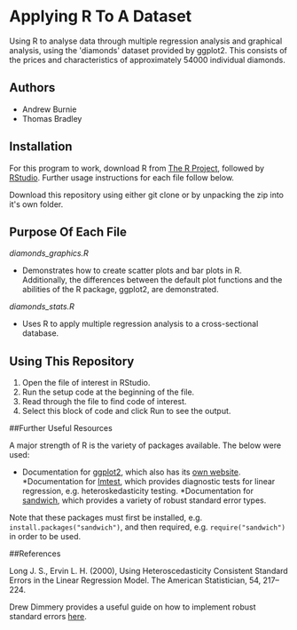 # Applying R To A Dataset

Using R to analyse data through multiple regression analysis and graphical analysis, using the 'diamonds' dataset provided by ggplot2. This consists of the prices and characteristics of approximately 54000 individual diamonds.

## Authors

* Andrew Burnie
* Thomas Bradley

## Installation

For this program to work, download R from [The R Project](https://www.r-project.org/), followed by [RStudio](https://www.rstudio.com/). Further usage instructions for each file follow below.

Download this repository using either git clone or by unpacking the zip into it's own folder.

## Purpose Of Each File

*diamonds_graphics.R*

* Demonstrates how to create scatter plots and bar plots in R. Additionally, the differences between the      default plot functions and the abilities of the R package, ggplot2, are demonstrated.

*diamonds_stats.R*

* Uses R to apply multiple regression analysis to a cross-sectional database.
  

## Using This Repository

1. Open the file of interest in RStudio.
2. Run the setup code at the beginning of the file.
3. Read through the file to find code of interest.
4. Select this block of code and click Run to see the output.

##Further Useful Resources 

A major strength of R is the variety of packages available. The below were used:

* Documentation for [ggplot2](https://cran.r-project.org/web/packages/ggplot2/ggplot2.pdf), which also has its [own website](http://ggplot2.org).
*Documentation for [lmtest](https://cran.r-project.org/web/packages/lmtest/lmtest.pdf), which provides diagnostic tests for linear regression, e.g. heteroskedasticity testing. 
*Documentation for [sandwich](https://cran.r-project.org/web/packages/sandwich/sandwich.pdf), which provides a variety of robust standard error types.

Note that these packages must first be installed, e.g. `install.packages("sandwich")`, and then required, e.g. `require("sandwich")` in order to be used.

##References

Long J. S., Ervin L. H. (2000), Using Heteroscedasticity Consistent Standard Errors in the Linear
Regression Model. The American Statistician, 54, 217–224.

Drew Dimmery provides a useful guide on how to implement 
robust standard errors [here](http://drewdimmery.com/robust-ses-in-r/).
